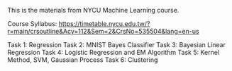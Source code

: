 This is the materials from NYCU Machine Learning course.

Course Syllabus:
https://timetable.nycu.edu.tw/?r=main/crsoutline&Acy=112&Sem=2&CrsNo=535504&lang=en-us

Task 1: Regression
Task 2: MNIST Bayes Classifier
Task 3: Bayesian Linear Regression
Task 4: Logistic Regression and EM Algorithm
Task 5: Kernel Method, SVM, Gaussian Process
Task 6: Clustering
